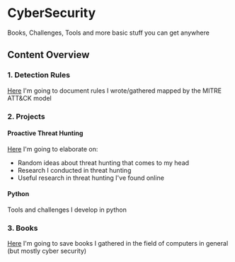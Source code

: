 # CyberSecurity

Books, Challenges, Tools and more basic stuff you can get anywhere

## Content Overview
### 1. Detection Rules
[Here](Detection%20Rules) I'm going to document rules I wrote/gathered mapped by the MITRE ATT&CK model

### 2. Projects
#### Proactive Threat Hunting
[Here](Projects/Proactive%20Threat%20Hunting) I'm going to elaborate on:
- Random ideas about threat hunting that comes to my head
- Research I conducted in threat hunting
- Useful research in threat hunting I've found online

#### Python
Tools and challenges I develop in python

### 3. Books
[Here](Books) I'm going to save books I gathered in the field of computers in general (but mostly cyber security)